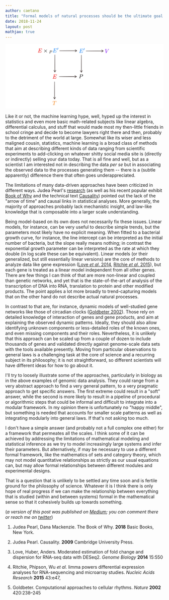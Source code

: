 ```yaml
---
author: caetano
title: "Formal models of natural processes should be the ultimate goal of quantitative descriptions in science"
date: 2018-11-24
layout: post
mathjax: true
---
```


<img src="/images/experiment_span.png" class="textwidth">

Like it or not, the machine learning hype, well, hyped up the interest in statistics and even more basic math-related subjects like linear algebra, differential calculus, and stuff that would made most my then-little friends in school cringe and decide to become lawyers right there and then, probably to the detriment of the world at large.
Somewhat like its wiser and less maligned cousin, statistics, machine learning is a broad class of methods that aim at describing different kinds of data ranging from scientific experiments to add-clicking on whatever shitty social media site is (directly or indirectly) selling your data today. That is all fine and well, but as a scientist I am interested not in describing the data _per se_ but in associating the observed data to the processes generating them -- there is a (subtle apparently) difference there that often goes underappreciated.

The limitations of many data-driven approaches have been criticized in different ways. Judea Pearl's [research](http://bayes.cs.ucla.edu/) (as well as his recent popular exhibit [Book of Why](http://bayes.cs.ucla.edu/WHY/) and the technical text [Causality](https://www.cambridge.org/us/academic/subjects/philosophy/philosophy-science/causality?format=HB&isbn=9780521895606)) pointed out the lack of the "arrow of time" and causal links in statistical analyses.
More generally, the majority of approaches probably lack mechanistic insight, and law-like knowledge that is composable into a larger scale understanding.

Being model-based on its own does not necessarily fix these issues.
Linear models, for instance, can be very useful to describe simple trends, but the parameters most likely have no explicit meaning. When fitted to a bacterial growth curve, for instance, the line intercept can be interpreted as the initial number of bacteria, but the slope really means nothing; in contrast the exponential growth parameter can be interpreted as the rate at which they double (in log scale these can be equivalent).
Linear models (or their generalized, but still essentially linear versions) are the core of methods to analyze data like gene expression ([Love _et al_. 2014](https://genomebiology.biomedcentral.com/articles/10.1186/s13059-014-0550-8), [Ritchie _et al_. 2015](https://academic.oup.com/nar/article/43/7/e47/2414268)), but each gene is treated as a linear model independent from all other genes.
There are few things I can think of that are more non-linear and coupled than genetic networks, and yet that is the state-of-the-art of analysis of the transcription of DNA into RNA, translation to protein and other modified products.
The point applies a lot more broadly to trend-capturing models that on the other hand do not describe actual natural processes.

In contrast to that are, for instance, dynamic models of well-studied gene networks like those of circadian clocks ([Goldbeter 2002](https://www.nature.com/articles/nature01259)). Those rely on detailed knowledge of interaction of genes and gene products, and aim at explaining the observed dynamic patterns. Ideally, they should also allow identifying unknown components or less-detailed roles of the known ones, and even missing components and their roles. Nevertheless, it is unlikely that this approach can be scaled up from a couple of dozen to include thousands of genes and validated directly against genome-scale data sets with the tools available presently.
Moving from particular observations to general laws is a challenging task at the core of science and a recurring subject in its philosophy; it is not straightforward, so different scientists will have different ideas for how to go about it.

I'll try to loosely illustrate some of the approaches, particularly in biology as in the above examples of genomic data analysis. They could range from a very abstract approach to find a very general pattern, to a very pragmatic approach to get specific answers. The first extreme could result in a "soft" answer, while the second is more likely to result in a pipeline of procedural or algorithmic steps that could be informal and difficult to integrate into a modular framework. In my opinion there is unfortunately no "happy middle", but something is needed that accounts for smaller scale patterns as well as integrating modularly into general laws. If that's not asking too much.

I don't have a simple answer (and probably not a full complex one either) for a framework that permeates all the scales. I think some of it can be achieved by addressing the limitations of mathematical modeling and statistical inference as we try to model increasingly large systems and infer their parameters. But alternatively, if may be necessary to use a different formal framework, like the mathematics of sets and category theory, which may not model quantitative relationships as strictly as our usual equations can, but may allow formal relationships between different modules and experimental designs.

That is a question that is unlikely to be settled any time soon and is fertile ground for the philosophy of science. Whatever it is I think there is only hope of real progress if we can make the relationship between everything that is studied (within and between systems) formal in the mathematical sense so that it cohesively builds up towards something.

(_a version of this post was published on [Medium](https://medium.com/@caesoma/formal-models-of-natural-processes-should-be-the-ultimate-goal-of-quantitative-descriptions-in-b02b4dc3d471); you can comment there or reach me on [twitter](https://twitter.com/caesoma)_)

1. Judea Pearl, Dana Mackenzie. The Book of Why. **2018** Basic Books, New York.

2. Judea Pearl. Causality. **2009** Cambridge University Press.

3. Love, Huber, Anders. Moderated estimation of fold change and dispersion for RNA-seq data with DESeq2. _Genome Biology_ **2014** 15:550

4. Ritchie, Phipson, Wu  _et al._ limma powers differential expression analyses for RNA-sequencing and microarray studies. _Nucleic Acids Research_ **2015** 43:e47,

5. Goldbeter. Computational approaches to cellular rhythms. _Nature_ **2002** 420:238–245

<!-- [//]: # (comment) -->
